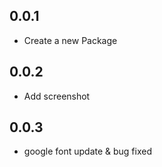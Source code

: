 ## 0.0.1

* Create a new Package
## 0.0.2

* Add screenshot
## 0.0.3

* google font update & bug fixed